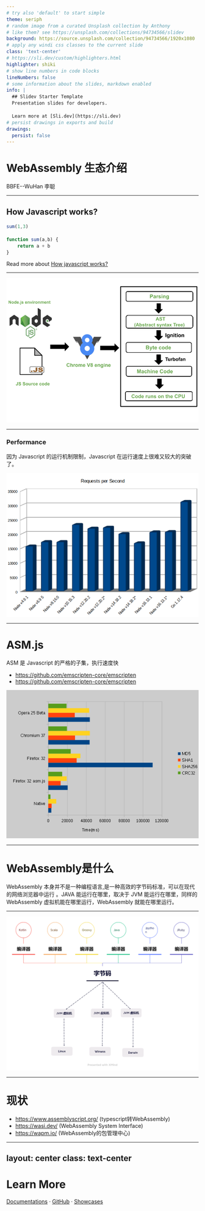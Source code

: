 ```yaml
---
# try also 'default' to start simple
theme: seriph
# random image from a curated Unsplash collection by Anthony
# like them? see https://unsplash.com/collections/94734566/slidev
background: https://source.unsplash.com/collection/94734566/1920x1080
# apply any windi css classes to the current slide
class: 'text-center'
# https://sli.dev/custom/highlighters.html
highlighter: shiki
# show line numbers in code blocks
lineNumbers: false
# some information about the slides, markdown enabled
info: |
  ## Slidev Starter Template
  Presentation slides for developers.

  Learn more at [Sli.dev](https://sli.dev)
# persist drawings in exports and build
drawings:
  persist: false
---
```


# WebAssembly 生态介绍

BBFE--WuHan 李聪

---

## How Javascript works?
```javascript
sum(1,3)

function sum(a,b) {
    return a + b
}
```

Read more about [How javascript works?](https://coralogix.com/blog/how-js-works-behind-the-scenes%E2%80%8A-%E2%80%8Athe-engine/)

---

<img src="/js_compile.png"/>

---

### Performance

因为 Javascript 的运行机制限制，Javascript 在运行速度上很难又较大的突破了。

<img src="/node_benchmark.png"/>

---

# ASM.js
ASM 是 Javascript 的严格的子集，执行速度快

- https://github.com/emscripten-core/emscripten
- https://github.com/emscripten-core/emscripten

<img src="/asmjs_benchmark.png" />

---

# WebAssembly是什么
WebAssembly 本身并不是一种编程语言,是一种高效的字节码标准，可以在现代的网络浏览器中运行 。JAVA 能运行在哪里，取决于 JVM 能运行在哪里，同样的 WebAssembly 虚拟机能在哪里运行，WebAssembly 就能在哪里运行。

---

<img src="/JVM.png" />

---

# 现状
- https://www.assemblyscript.org/ (typescript转WebAssembly)
- https://wasi.dev/ (WebAssembly System Interface)
- https://wapm.io/ (WebAssembly的包管理中心)

---
layout: center
class: text-center
---

# Learn More

[Documentations](https://sli.dev) · [GitHub](https://github.com/slidevjs/slidev) · [Showcases](https://sli.dev/showcases.html)
